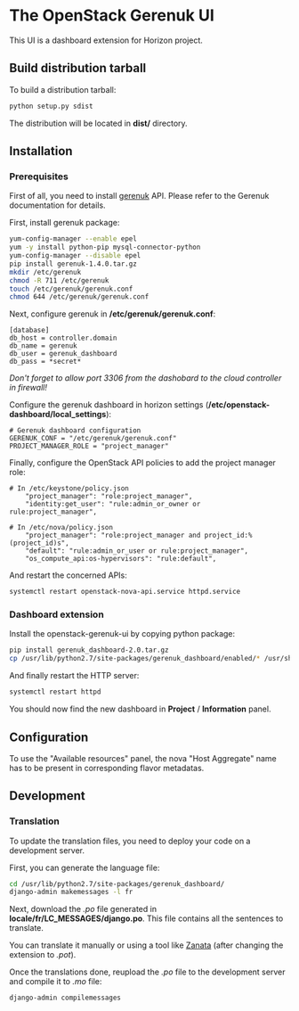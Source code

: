 # The OpenStack Gerenuk UI

This UI is a dashboard extension for Horizon project.

## Build distribution tarball

To build a distribution tarball:
```bash
python setup.py sdist
```

The distribution will be located in **dist/** directory.


## Installation
### Prerequisites

First of all, you need to install [gerenuk](https://github.com/cyrilletoulet/gerenuk) API. 
Please refer to the Gerenuk documentation for details.

First, install gerenuk package:
```bash
yum-config-manager --enable epel
yum -y install python-pip mysql-connector-python
yum-config-manager --disable epel
pip install gerenuk-1.4.0.tar.gz
mkdir /etc/gerenuk
chmod -R 711 /etc/gerenuk
touch /etc/gerenuk/gerenuk.conf
chmod 644 /etc/gerenuk/gerenuk.conf
```

Next, configure gerenuk in **/etc/gerenuk/gerenuk.conf**:
```
[database]
db_host = controller.domain
db_name = gerenuk
db_user = gerenuk_dashboard
db_pass = *secret*
```
*Don't forget to allow port 3306 from the dashobard to the cloud controller in firewall!*

Configure the gerenuk dashboard in horizon settings (**/etc/openstack-dashboard/local_settings**):
```
# Gerenuk dashboard configuration
GERENUK_CONF = "/etc/gerenuk/gerenuk.conf"
PROJECT_MANAGER_ROLE = "project_manager"
```

Finally, configure the OpenStack API policies to add the project manager role:
```
# In /etc/keystone/policy.json
    "project_manager": "role:project_manager",
    "identity:get_user": "rule:admin_or_owner or rule:project_manager",

# In /etc/nova/policy.json
    "project_manager": "role:project_manager and project_id:%(project_id)s",
    "default": "rule:admin_or_user or rule:project_manager",
    "os_compute_api:os-hypervisors": "rule:default",
```

And restart the concerned APIs:
```bash
systemctl restart openstack-nova-api.service httpd.service
```


### Dashboard extension

Install the openstack-gerenuk-ui by copying python package:
```bash
pip install gerenuk_dashboard-2.0.tar.gz
cp /usr/lib/python2.7/site-packages/gerenuk_dashboard/enabled/* /usr/share/openstack-dashboard/openstack_dashboard/local/enabled/
```

And finally restart the HTTP server:
```bash
systemctl restart httpd
```

You should now find the new dashboard in **Project** / **Information** panel.


## Configuration

To use the "Available resources" panel, the nova "Host Aggregate" name has to be present in corresponding flavor metadatas.


## Development
### Translation

To update the translation files, you need to deploy your code on a development server.

First, you can generate the language file:
```bash
cd /usr/lib/python2.7/site-packages/gerenuk_dashboard/
django-admin makemessages -l fr 
```

Next, download the *.po* file generated in **locale/fr/LC_MESSAGES/django.po**.
This file contains all the sentences to translate.

You can translate it manually or using a tool like [Zanata](https://translate.zanata.org/) (after changing the extension to *.pot*).

Once the translations done, reupload the *.po* file to the development server and compile it to *.mo* file:
```bash
django-admin compilemessages
```
